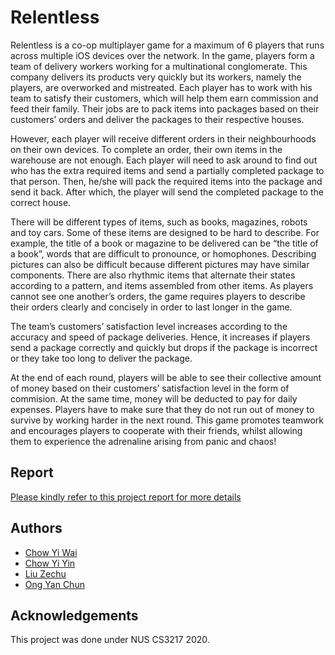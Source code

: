 # Relentless

Relentless ​is a co-op multiplayer game for a maximum of 6 players that runs across multiple iOS devices over the network. In the game, players form a team of delivery workers working for a multinational conglomerate. This company delivers its products very quickly but its workers, namely the players, are overworked and mistreated. Each player has to work with his team to satisfy their customers, which will help them earn commission and feed their family. Their jobs are to pack items into packages based on their customers’ orders and deliver the packages to their respective houses.

However, each player will receive different orders in their neighbourhoods on their own devices. To complete an order, their own items in the warehouse are not enough. Each player will need to ask around to find out who has the extra required items and send a partially completed package to that person. Then, he/she will pack the required items into the package and send it back. After which, the player will send the completed package to the correct house.

There will be different types of items, such as books, magazines, robots and toy cars. Some of these items are designed to be hard to describe. For example, the title of a book or magazine to be delivered can be “the title of a book”, words that are difficult to pronounce, or homophones. Describing pictures can also be difficult because different pictures may have similar components. There are also rhythmic items that alternate their states according to a pattern, and items assembled from other items. As players cannot see one another’s orders, the game requires players to describe their orders clearly and concisely in order to last longer in the game.

The team’s customers’ satisfaction level increases according to the accuracy and speed of package deliveries. Hence, it increases if players send a package correctly and quickly but drops if the package is incorrect or they take too long to deliver the package.

At the end of each round, players will be able to see their collective amount of money based on their customers’ satisfaction level in the form of commision. At the same time, money will be deducted to pay for daily expenses. Players have to make sure that they do not run out of money to survive by working harder in the next round. This game promotes teamwork and encourages players to cooperate with their friends, whilst allowing them to experience the adrenaline arising from panic and chaos!

## Report
[Please kindly refer to this project report for more details](https://github.com/relentless-game/Relentless/blob/Final_Report_Relentless_OGNI.pdf)

## Authors
* [Chow Yi Wai](https://github.com/chowyiwai)
* [Chow Yi Yin](https://github.com/chowyiyin)
* [Liu Zechu](https://github.com/LiuZechu)
* [Ong Yan Chun](https://github.com/yaaanch)

## Acknowledgements 
This project was done under NUS CS3217 2020.
